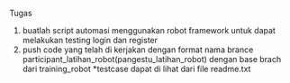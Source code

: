 Tugas
1. buatlah script automasi menggunakan robot framework untuk dapat melakukan testing login dan register
2. push code yang telah di kerjakan dengan format nama brance participant_latihan_robot(pangestu_latihan_robot) dengan base brach dari training_robot
*testcase dapat di lihat dari file readme.txt
